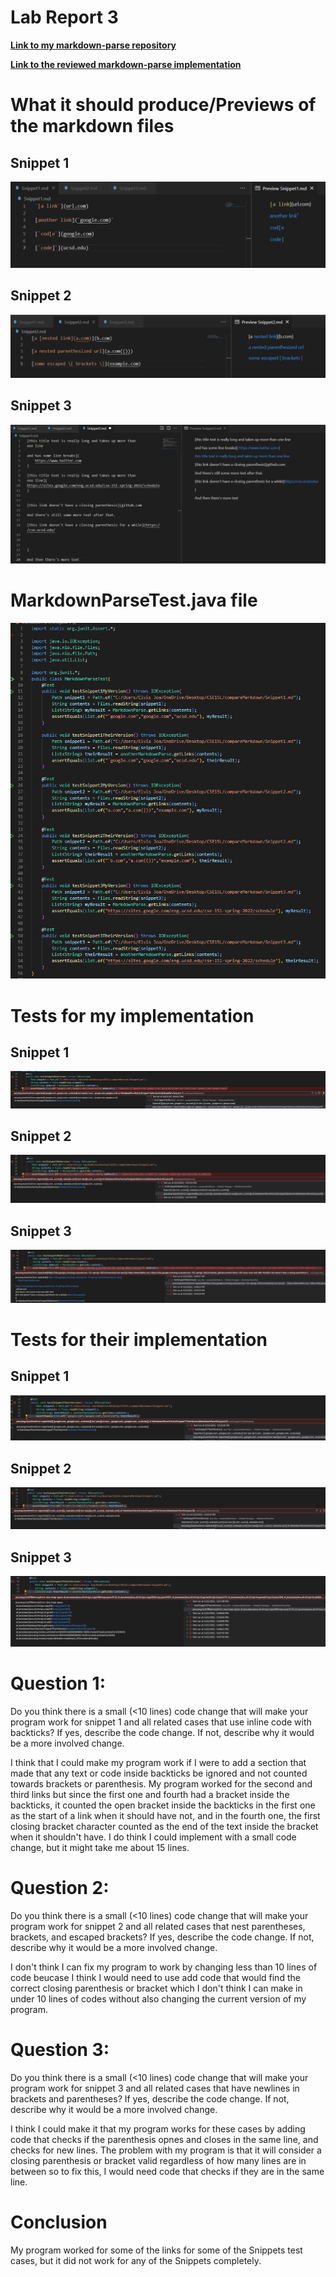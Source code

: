 # Lab Report 3

**[Link to my markdown-parse repository](https://github.com/ejoa27/markdown-parser)**

**[Link to the reviewed markdown-parse implementation](https://github.com/FishInAZ/makrdown-parse-own)**

# What it should produce/Previews of the markdown files

## Snippet 1
![Snippet1](Images/Snippet1Preview.png)

## Snippet 2
![Snippet2](Images/Snippet2Preview.png)

## Snippet 3
![Snippet3](Images/Snippet3Preview.png)

# MarkdownParseTest.java file
![MarkdownParseTest](Images/MarkdownParseTest.png)

# Tests for my implementation
## Snippet 1
![Snippet1MyTest](Images/Snippet1MyTest.png)

## Snippet 2
![Snippet2MyTest](Images/Snippet2MyTest.png)

## Snippet 3
![Snippet3MyTest](Images/Snippet3MyTest.png)

# Tests for their implementation
## Snippet 1
![Snippet1TheirTest](Images/Snippet1TheirTest.png)

## Snippet 2
![Snippet2Theirest](Images/Snippet2TheirTest.png)

## Snippet 3
![Snippet3TheirTest](Images/Snippet3TheirTest.png)

# Question 1:

Do you think there is a small (<10 lines) code change that will make your program work for snippet 1 and all related cases that use inline code with backticks? If yes, describe the code change. If not, describe why it would be a more involved change.

I think that I could make my program work if I were to add a section that made that any text or code inside backticks be ignored and not counted towards brackets or parenthesis. My program worked for the second and third links but since the first one and fourth had a bracket inside the backticks, it counted the open bracket inside the backticks in the first one as the start of a link when it should have not, and in the fourth one, the first closing bracket character counted as the end of the text inside the bracket when it shouldn't have. I do think I could implement with a small code change, but it might take me about 15 lines.

# Question 2:
Do you think there is a small (<10 lines) code change that will make your program work for snippet 2 and all related cases that nest parentheses, brackets, and escaped brackets? If yes, describe the code change. If not, describe why it would be a more involved change.

I don't think I can fix my program to work by changing less than 10 lines of code beucase I think I would need to use add code that would find the correct closing parenthesis or bracket which I don't think I can make in under 10 lines of codes without also changing the current version of my program.

# Question 3:

Do you think there is a small (<10 lines) code change that will make your program work for snippet 3 and all related cases that have newlines in brackets and parentheses? If yes, describe the code change. If not, describe why it would be a more involved change.

I think I could make it that my program works for these cases by adding code that checks if the parenthesis opnes and closes in the same line, and checks for new lines. The problem with my program is that it will consider a closing parenthesis or bracket valid regardless of how many lines are in between so to fix this, I would need code that checks if they are in the same line.

# Conclusion

My program worked for some of the links for some of the Snippets test cases, but it did not work for any of the Snippets completely.
